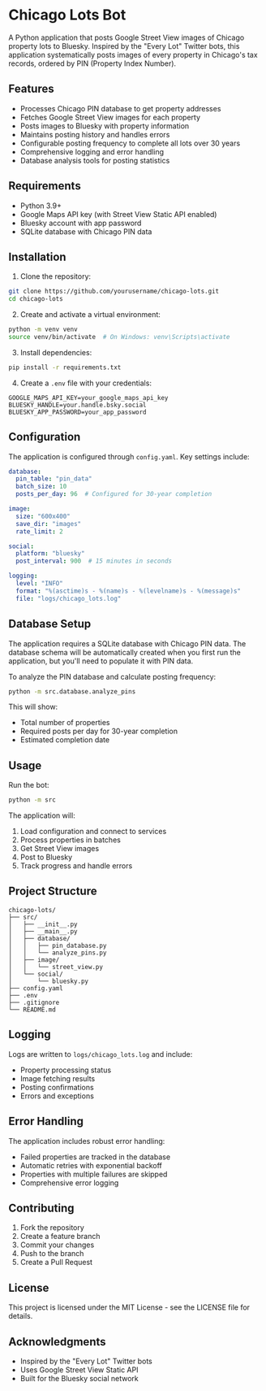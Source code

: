 # Chicago Lots Bot

A Python application that posts Google Street View images of Chicago property lots to Bluesky. Inspired by the "Every Lot" Twitter bots, this application systematically posts images of every property in Chicago's tax records, ordered by PIN (Property Index Number).

## Features

- Processes Chicago PIN database to get property addresses
- Fetches Google Street View images for each property
- Posts images to Bluesky with property information
- Maintains posting history and handles errors
- Configurable posting frequency to complete all lots over 30 years
- Comprehensive logging and error handling
- Database analysis tools for posting statistics

## Requirements

- Python 3.9+
- Google Maps API key (with Street View Static API enabled)
- Bluesky account with app password
- SQLite database with Chicago PIN data

## Installation

1. Clone the repository:
```bash
git clone https://github.com/yourusername/chicago-lots.git
cd chicago-lots
```

2. Create and activate a virtual environment:
```bash
python -m venv venv
source venv/bin/activate  # On Windows: venv\Scripts\activate
```

3. Install dependencies:
```bash
pip install -r requirements.txt
```

4. Create a `.env` file with your credentials:
```env
GOOGLE_MAPS_API_KEY=your_google_maps_api_key
BLUESKY_HANDLE=your.handle.bsky.social
BLUESKY_APP_PASSWORD=your_app_password
```

## Configuration

The application is configured through `config.yaml`. Key settings include:

```yaml
database:
  pin_table: "pin_data"
  batch_size: 10
  posts_per_day: 96  # Configured for 30-year completion

image:
  size: "600x400"
  save_dir: "images"
  rate_limit: 2

social:
  platform: "bluesky"
  post_interval: 900  # 15 minutes in seconds

logging:
  level: "INFO"
  format: "%(asctime)s - %(name)s - %(levelname)s - %(message)s"
  file: "logs/chicago_lots.log"
```

## Database Setup

The application requires a SQLite database with Chicago PIN data. The database schema will be automatically created when you first run the application, but you'll need to populate it with PIN data.

To analyze the PIN database and calculate posting frequency:

```bash
python -m src.database.analyze_pins
```

This will show:
- Total number of properties
- Required posts per day for 30-year completion
- Estimated completion date

## Usage

Run the bot:

```bash
python -m src
```

The application will:
1. Load configuration and connect to services
2. Process properties in batches
3. Get Street View images
4. Post to Bluesky
5. Track progress and handle errors

## Project Structure

```
chicago-lots/
├── src/
│   ├── __init__.py
│   ├── __main__.py
│   ├── database/
│   │   ├── pin_database.py
│   │   └── analyze_pins.py
│   ├── image/
│   │   └── street_view.py
│   └── social/
│       └── bluesky.py
├── config.yaml
├── .env
├── .gitignore
└── README.md
```

## Logging

Logs are written to `logs/chicago_lots.log` and include:
- Property processing status
- Image fetching results
- Posting confirmations
- Errors and exceptions

## Error Handling

The application includes robust error handling:
- Failed properties are tracked in the database
- Automatic retries with exponential backoff
- Properties with multiple failures are skipped
- Comprehensive error logging

## Contributing

1. Fork the repository
2. Create a feature branch
3. Commit your changes
4. Push to the branch
5. Create a Pull Request

## License

This project is licensed under the MIT License - see the LICENSE file for details.

## Acknowledgments

- Inspired by the "Every Lot" Twitter bots
- Uses Google Street View Static API
- Built for the Bluesky social network
